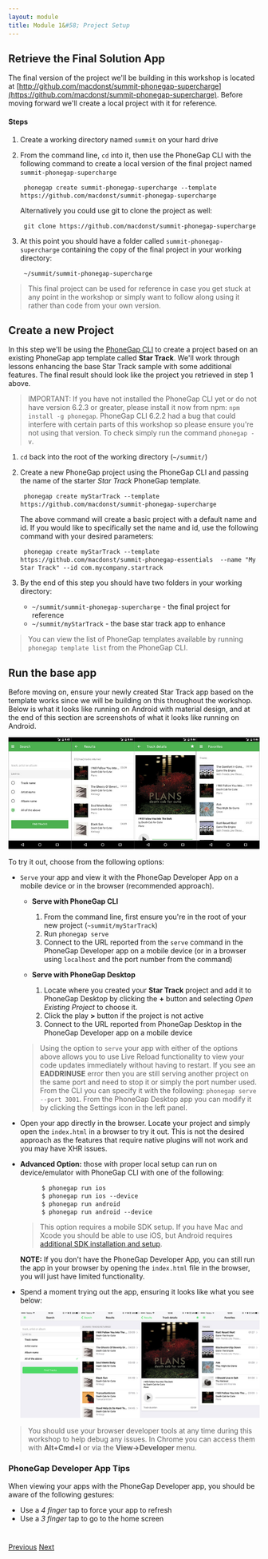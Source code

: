 ```yaml
---
layout: module
title: Module 1&#58; Project Setup
---
```


## Retrieve the Final Solution App
The final version of the project we'll be building in this workshop is located at [http://github.com/macdonst/summit-phonegap-supercharge](https://github.com/macdonst/summit-phonegap-supercharge).
Before moving forward we'll create a local project with it for reference.

#### Steps
1. Create a working directory named `summit` on your hard drive
2. From the command line, `cd` into it, then use the PhoneGap CLI with the following command to create a local version of the final project named `summit-phonegap-supercharge`

        phonegap create summit-phonegap-supercharge --template https://github.com/macdonst/summit-phonegap-supercharge

   Alternatively you could use git to clone the project as well:

        git clone https://github.com/macdonst/summit-phonegap-supercharge

2. At this point you should have a folder called `summit-phonegap-supercharge` containing the copy of the final project in your working directory:

        ~/summit/summit-phonegap-supercharge

>This final project can be used for reference in case you get stuck at any point in the workshop or simply want to
follow along using it rather than code from your own version.

## Create a new Project
In this step we'll be using the [PhoneGap CLI](https://www.npmjs.com/package/phonegap) to create a project based on an existing PhoneGap app template called **Star Track**. We'll work through lessons enhancing
the base Star Track sample with some additional features. The final result should look like the project you retrieved in step 1 above.

>IMPORTANT: If you have not installed the PhoneGap CLI yet or do not have version 6.2.3 or greater, please install it now from npm:
  `npm install -g phonegap`. PhoneGap CLI 6.2.2 had a bug that could interfere with certain parts of this workshop so please ensure you're not using
that version. To check simply run the command `phonegap -v`.

1. `cd` back into the root of the working directory (`~/summit/`)

2. Create a new PhoneGap project using the PhoneGap CLI and passing the name of the starter *Star Track* PhoneGap template.

        phonegap create myStarTrack --template https://github.com/macdonst/summit-phonegap-supercharge      

    The above command will create a basic project with a default name and id. If you would like to specifically set the name and id, use the following command with your desired parameters:

        phonegap create myStarTrack --template  https://github.com/macdonst/summit-phonegap-essentials  --name "My Star Track" --id com.mycompany.startrack

3. By the end of this step you should have two folders in your working directory:

    - `~/summit/summit-phonegap-supercharge` - the final project for reference
    - `~/summit/myStarTrack`         - the base star track app to enhance

>You can view the list of PhoneGap templates available by running `phonegap template list` from the
PhoneGap CLI.     

## Run the base app
Before moving on, ensure your newly created Star Track app based on the template works since we will be building on this
throughout the workshop. Below is what it looks like running on Android with material design, and at the end of this section
are screenshots of what it looks like running on Android.  

   <img class="screenshot-full" src="images/star-track-screens-android.jpg"/><br>

To try it out, choose from the following options:

- `Serve` your app and view it with the PhoneGap Developer App on a mobile device or in the browser (recommended approach).

   - **Serve with PhoneGap CLI**
     1. From the command line, first ensure you're in the root of your new project (`~summit/myStarTrack`)
     2. Run `phonegap serve`
     3. Connect to the URL reported from the `serve` command in the PhoneGap Developer app on a mobile device (or in a browser using `localhost` and the port number from the command)

   - **Serve with PhoneGap Desktop**
     1. Locate where you created your **Star Track** project and add it to PhoneGap Desktop by clicking the **+** button and selecting *Open Existing Project* to choose it.
     2. Click the play **>** button if the project is not active
     3. Connect to the URL reported from PhoneGap Desktop in the PhoneGap Developer app on a mobile device

   > Using the option to `serve` your app with either of the options above allows you to use Live Reload functionality to view your code updates immediately without having to restart. If you see an **EADDRINUSE** error then you are still serving another project on the same port and need to stop it or simply the port number used. From the CLI you can
   specify it with the following: `phonegap serve --port 3001`. From the PhoneGap Desktop app you can modify it by clicking the Settings icon in the left panel.


- Open your app directly in the browser. Locate your project and simply open the `index.html` in a browser to try it out. This is not the desired approach as the features that require native plugins will not work and you may have XHR issues.

- **Advanced Option:** those with proper local setup can run on device/emulator with PhoneGap CLI with one of the following:

            $ phonegap run ios
            $ phonegap run ios --device
            $ phonegap run android             
            $ phonegap run android --device               


  >This option requires a mobile SDK setup. If you have Mac and Xcode you should be able to use iOS, but Android requires [additional SDK installation and setup](http://developer.android.com/sdk).

  **NOTE:** If you don't have the PhoneGap Developer App, you can still run the app in your browser by opening the `index.html` file in the browser, you will just have limited
  functionality.

- Spend a moment trying out the app, ensuring it looks like what you see below:

  <img class="screenshot-full" src="images/star-track-screens-ios.jpg"/><br>

>You should use your browser developer tools at any time during this workshop to help debug any issues. In Chrome you can access them with **Alt+Cmd+I** or via the **View->Developer** menu.

### PhoneGap Developer App Tips
When viewing your apps with the PhoneGap Developer app, you should be aware of the following gestures:

- Use a *4 finger* tap to force your app to refresh
- Use a *3 finger* tap to go to the home screen




<div class="row" style="margin-top:40px;">
<div class="col-sm-12">
<a href="index.html" class="btn btn-default"><i class="glyphicon glyphicon-chevron-left"></i> Previous</a>
<a href="lesson2.html" class="btn btn-default pull-right">Next <i class="glyphicon
glyphicon-chevron-right"></i></a>
</div>
</div>
